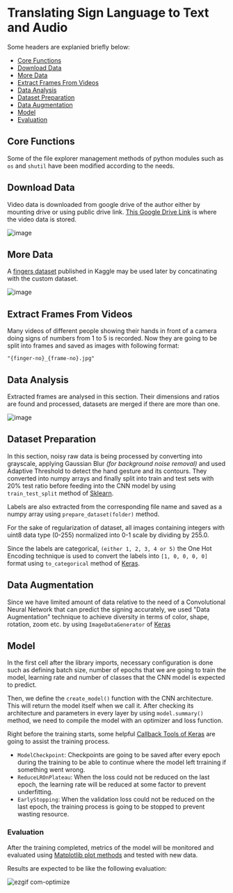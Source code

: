 # Translating Sign Language to Text and Audio 

Some headers are explanied briefly below:

- [Core Functions](#core-functions)
- [Download Data](#download-data)
- [More Data](#more-data)
- [Extract Frames From Videos](#extract-frames-from-videos)
- [Data Analysis](#data-analysis)
- [Dataset Preparation](#dataset-preparation)
- [Data Augmentation](#data-augmentation)
- [Model](#model)
- [Evaluation](#evaluation)

## Core Functions

Some of the file explorer management methods of python modules such as `os` and `shutil` have been modified according to the needs.

## Download Data

Video data is downloaded from google drive of the author either by mounting drive or using public drive link. [This Google Drive Link](https://drive.google.com/open?id=143LEc5sai_ReSzNSxKrkXKxH5iZl_XL4) is where the video data is stored.

![image](https://user-images.githubusercontent.com/36932448/79135379-ea343a80-7db7-11ea-9c90-8d07c99c3a26.png)

## More Data

A [fingers dataset](https://www.kaggle.com/koryakinp/fingers) published in Kaggle may be used later by concatinating with the custom dataset.

![image](https://user-images.githubusercontent.com/36932448/79135508-118b0780-7db8-11ea-8dd6-1363229a7c3f.png)

## Extract Frames From Videos

Many videos of different people showing their hands in front of a camera doing signs of numbers from 1 to 5 is recorded. Now they are going to be split into frames and saved as images with following format: 

`"{finger-no}_{frame-no}.jpg"`

## Data Analysis

Extracted frames are analysed in this section. Their dimensions and ratios are found and processed, datasets are merged if there are more than one.

![image](https://user-images.githubusercontent.com/36932448/79135554-32ebf380-7db8-11ea-9c60-ca387499f223.png)

## Dataset Preparation

In this section, noisy raw data is being processed by converting into grayscale, applying Gaussian Blur _(for background noise removal)_ and used Adaptive Threshold to detect the hand gesture and its contours. They converted into numpy arrays and finally split into train and test sets with 20% test ratio before feeding into the CNN model by using `train_test_split` method of [Sklearn](https://scikit-learn.org/stable/modules/generated/sklearn.model_selection.train_test_split.html). 

Labels are also extracted from the corresponding file name and saved as a numpy array using `prepare_dataset(folder)` method.

For the sake of regularization of dataset, all images containing integers with uint8 data type (0-255) normalized into 0-1 scale by dividing by 255.0.

Since the labels are categorical, `(either 1, 2, 3, 4 or 5)` the One Hot Encoding technique is used to convert the labels into `[1, 0, 0, 0, 0]` format using `to_categorical` method of [Keras](https://www.tensorflow.org/api_docs/python/tf/keras/utils/to_categorical).

## Data Augmentation

Since we have limited amount of data relative to the need of a Convolutional Neural Network that can predict the signing accurately, we used "Data Augmentation" technique to achieve diversity in terms of color, shape, rotation, zoom etc. by using `ImageDataGenerator` of [Keras](https://keras.io/preprocessing/image/)

## Model

In the first cell after the library imports, necessary configuration is done such as defining batch size, number of epochs that we are going to train the model, learning rate and number of classes that the CNN model is expected to predict.

Then, we define the `create_model()` function with the CNN architecture. This will return the model itself when we call it.
After checking its architecture and parameters in every layer by using `model.summary()` method, we need to compile the model with an optimizer and loss function.

Right before the training starts, some helpful [Callback Tools of Keras](https://keras.io/callbacks/#modelcheckpoint) are going to assist the training process.

- `ModelCheckpoint`: Checkpoints are going to be saved after every epoch during the training to be able to continue where the model left trraining if something went wrong.
- `ReduceLROnPlateau`: When the loss could not be reduced on the last epoch, the learning rate will be reduced at some factor to prevent underfitting.
- `EarlyStopping`: When the validation loss could not be reduced on the last epoch, the training process is going to be stopped to prevent wasting resource.

### Evaluation

After the training completed, metrics of the model will be monitored and evaluated using [Matplotlib plot methods](https://matplotlib.org/3.2.1/api/_as_gen/matplotlib.pyplot.html) and tested with new data.

Results are expected to be like the following evaluation:

![ezgif com-optimize](https://user-images.githubusercontent.com/36932448/79136180-40ee4400-7db9-11ea-83d7-f9389dfff9d9.gif)
